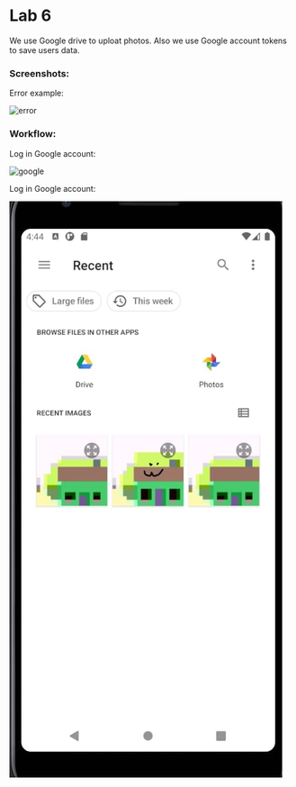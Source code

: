 # Lab 6

We use Google drive to uploat photos. Also we use Google account tokens to save users data. 



### Screenshots:

Error example:

![error](./img/gallery_error.png)

### Workflow:

Log in Google account: 

![google](./img/google-sign-in.png)

Log in Google account: 

![gallery](./img/gallery.png)

